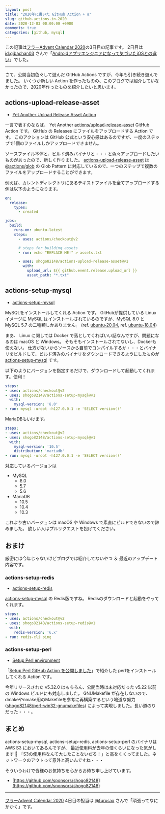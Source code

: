 ```yaml
---
layout: post
title: "2020年に書いた GitHub Action + α"
slug: github-actions-in-2020
date: 2020-12-03 00:00:00 +0900
comments: true
categories: [github, mysql]
---
```


この記事は[フラーAdvent Calendar 2020](https://adventar.org/calendars/5034)の3日目の記事です。
2日目は[id:gibachan03](https://gibachansblog.hatenablog.jp/about) さんで「[Androidアプリエンジニアになって気づいたiOSとの違い](https://gibachansblog.hatenablog.jp/entry/2020/12/02/000000)」でした。

-----

さて、公開当初色々して遊んだ GitHub Actions ですが、今年も引き続き遊んでました。
いくつか新しい Action を作ったものの、このブログでは紹介していなかったので、2020年作ったものを紹介したいと思います。

## actions-upload-release-asset

- [Yet Another Upload Release Asset Action](https://github.com/marketplace/actions/yet-another-upload-release-asset-action)

一言で表すのならば、 Yet Another [actions/upload-release-asset](https://github.com/actions/upload-release-asset) GitHub Action です。
GitHub の Releases にファイルをアップロードする Action です。
このアクションは GitHub 公式という安心感はあるのですが、一度のステップで1個のファイルしかアップロードできません。

ソースファイル本体と、ビルド済みバイナリと・・・と色々アップロードしたいものがあったので、新しく作りました。
[actions-upload-release-asset](https://github.com/shogo82148/actions-upload-release-asset) は [@actions/glob](https://github.com/actions/toolkit/tree/master/packages/glob) の Glob Pattern に対応しているので、一つのステップで複数のファイルをアップロードすることができます。

例えば、カレントディレクトリにあるテキストファイルを全てアップロードする例は以下のようになります。

```yaml
on:
  release:
    types:
      - created

jobs:
  build:
    runs-on: ubuntu-latest
    steps:
      - uses: actions/checkout@v2

      # steps for building assets
      - run: echo "REPLACE ME!" > assets.txt

      - uses: shogo82148/actions-upload-release-asset@v1
        with:
          upload_url: ${{ github.event.release.upload_url }}
          asset_path: "*.txt"
```

## actions-setup-mysql

- [actions-setup-mysql](https://github.com/marketplace/actions/actions-setup-mysql)

MySQLをインストールしてくれる Action です。
GitHubが提供している Linux イメージに MySQL はインストールされているのですが、MySQL 8.0 と MySQL 5.7 の二種類しかありません。
(ref. [ubuntu-20.04](https://github.com/actions/virtual-environments/blob/a94b661b02f7673d50c18e2326aa6b9d66b3ffe4/images/linux/Ubuntu2004-README.md), ref. [ubuntu-18.04](https://github.com/actions/virtual-environments/blob/a94b661b02f7673d50c18e2326aa6b9d66b3ffe4/images/linux/Ubuntu1804-README.md))

まあ、 Linux に関しては Docker で落としてくればいい話なんですが、問題になるのは macOS と Windows。
そもそもインストールされてないし、Dockerも使えない。
仕方がないからソースから自前でコンパイルするか・・・とバイナリをビルドして、ビルド済みのバイナリをダウンロードできるようにしたものが [actions-setup-mysql](https://github.com/marketplace/actions/actions-setup-mysql) です。

以下のようにバージョンを指定するだけで、ダウンロードして起動してくれます。便利！

```yaml
steps:
- uses: actions/checkout@v2
- uses: shogo82148/actions-setup-mysql@v1
  with:
    mysql-version: '8.0'
- run: mysql -uroot -h127.0.0.1 -e 'SELECT version()'
```

MariaDBもいけます。

```yaml
steps:
- uses: actions/checkout@v2
- uses: shogo82148/actions-setup-mysql@v1
  with:
    mysql-version: '10.5'
    distribution: 'mariadb'
- run: mysql -uroot -h127.0.0.1 -e 'SELECT version()'
```

対応しているバージョンは

- MySQL
  - 8.0
  - 5.7
  - 5.6
- MariaDB
  - 10.5
  - 10.4
  - 10.3

これより古いバージョンは macOS や Windows で素直にビルドできないので諦めました。
欲しい人はプルリクエストを投げてください。

## おまけ

厳密には今年じゃないけどブログでは紹介してないやつ ＆ 最近のアップデート内容です。

### actions-setup-redis

- [actions-setup-redis](https://github.com/marketplace/actions/actions-setup-redis)

[actions-setup-mysql](https://github.com/marketplace/actions/actions-setup-mysql) の Redis版ですね。
Redisのダウンロードと起動をやってくれます。

```yaml
steps:
- uses: actions/checkout@v2
- uses: shogo82148/actions-setup-redis@v1
  with:
    redis-version: '6.x'
- run: redis-cli ping
```

### actions-setup-perl

- [Setup Perl environment](https://github.com/marketplace/actions/setup-perl-environment)

「[Setup Perl GitHub Action を公開しました](https://shogo82148.github.io/blog/2019/09/18/actions-setup-perl/)」で紹介した
perlをインストールしてくれる Action です。

今年リリースされた v5.32.0 はもちろん、公開当時は未対応だった v5.22 以前の Windows ビルドにも対応しました。
GNUMakefile が存在しないので、dmakeやnmake用のMakefileを参考に再構築するという地道な努力([shogo82148/perl-win32-gnumakefiles](https://github.com/shogo82148/perl-win32-gnumakefiles)) によって実現しました。長い道のりだった・・・。


## まとめ

actions-setup-mysql, actions-setup-redis, actions-setup-perl のバイナリは AWS S3 においてあるんですが、
最近使用料が去年の倍くらいになった気がします 🤔
「S3の使用料なんて大したことないだろ！」と高をくくってました。ネットワークのアウトって意外と高いんですね・・・

そういうわけで皆様のお気持ちを心からお待ち申し上げています。

- [https://github.com/sponsors/shogo82148](https://github.com/sponsors/shogo82148)

-----

[フラーAdvent Calendar 2020](https://adventar.org/calendars/4155) 4日目の担当は [@furusax](https://twitter.com/furusax) さんで「頑張ってなにかかく」です。
